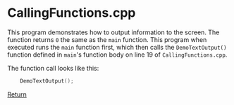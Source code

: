 # CallingFunctions.cpp

This program demonstrates how to output information to the screen. The function
returns `0` the same as the `main` function. This program when executed runs the
`main` function first, which then calls the `DemoTextOutput()` function defined in 
`main`'s function body on line 19 of `CallingFunctions.cpp`.

The function call looks like this:
```c++
    DemoTextOutput();
```

[Return](./README.md)